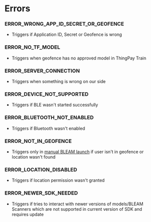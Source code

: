 # Errors

### ERROR_WRONG_APP_ID_SECRET_OR_GEOFENCE
- Triggers if Application ID, Secret or Geofence is wrong
### ERROR_NO_TF_MODEL
- Triggers when geofence has no approved model in ThingPay Train
### ERROR_SERVER_CONNECTION
- Triggers when something is wrong on our side
### ERROR_DEVICE_NOT_SUPPORTED
- Triggers if BLE wasn't started successfully
### ERROR_BLUETOOTH_NOT_ENABLED
- Triggers if Bluetooth wasn't enabled
### ERROR_NOT_IN_GEOFENCE
- Triggers only in [manual BLEAM launch](README.md#manual-bleam-launch) if user isn't in geofence or location wasn't found
### ERROR_LOCATION_DISABLED
- Triggers if location permission wasn't granted
### ERROR_NEWER_SDK_NEEDED
- Triggers if tries to interact with newer versions of models/BLEAM Scanners which are not supported in current version of SDK and requires update
